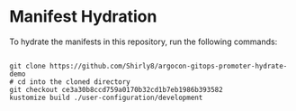 
# Manifest Hydration

To hydrate the manifests in this repository, run the following commands:

```shell

git clone https://github.com/Shirly8/argocon-gitops-promoter-hydrate-demo
# cd into the cloned directory
git checkout ce3a30b8ccd759a0170b32cd1b7eb1986b393582
kustomize build ./user-configuration/development
```